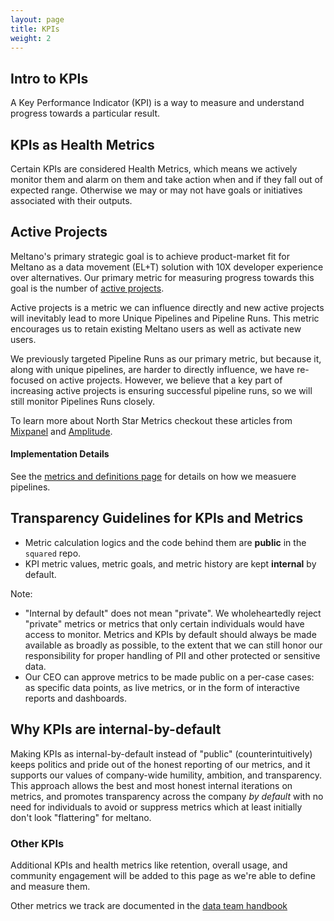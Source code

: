 ```yaml
---
layout: page
title: KPIs
weight: 2
---
```


## Intro to KPIs

A Key Performance Indicator (KPI) is a way to measure and understand progress towards a particular result.

## KPIs as Health Metrics

Certain KPIs are considered Health Metrics, which means we actively monitor them and alarm on them and take action when and if they fall out of expected range. Otherwise we may or may not have goals or initiatives associated with their outputs.

## Active Projects

Meltano's primary strategic goal is to achieve product-market fit for Meltano as a data movement (EL+T) solution with 10X developer experience over alternatives. Our primary metric for measuring progress towards this goal is the number of [active projects](/data-team/metrics-and-definitions#monthly-active-projects).

Active projects is a metric we can influence directly and new active projects will inevitably lead to more Unique Pipelines and Pipeline Runs.
This metric encourages us to retain existing Meltano users as well as activate new users.

We previously targeted Pipeline Runs as our primary metric, but because it, along with unique pipelines, are harder to directly influence, we have re-focused on active projects.
However, we believe that a key part of increasing active projects is ensuring successful pipeline runs, so we will still monitor Pipelines Runs closely.

To learn more about North Star Metrics checkout these articles from [Mixpanel](https://mixpanel.com/blog/north-star-metric/) and [Amplitude](https://amplitude.com/blog/product-north-star-metric).

#### Implementation Details

See the [metrics and definitions page](/data-team/metrics-and-definitions#pipeline) for details on how we measuere pipelines.

## Transparency Guidelines for KPIs and Metrics

- Metric calculation logics and the code behind them are **public** in the `squared` repo.
- KPI metric values, metric goals, and metric history are kept **internal** by default.

Note:

- "Internal by default" does not mean "private". We wholeheartedly reject "private" metrics or metrics that only certain individuals would have access to monitor. Metrics and KPIs by default should always be made available as broadly as possible, to the extent that we can still honor our responsibility for proper handling of PII and other protected or sensitive data.
- Our CEO can approve metrics to be made public on a per-case cases: as specific data points, as live metrics, or in the form of interactive reports and dashboards.

## Why KPIs are internal-by-default

Making KPIs as internal-by-default instead of "public" (counterintuitively) keeps politics and pride out of the honest reporting of our metrics, and it supports our values of company-wide humility, ambition, and transparency. This approach allows the best and most honest internal iterations on metrics, and promotes transparency across the company _by default_ with no need for individuals to avoid or suppress metrics which at least initially don't look "flattering" for meltano.

### Other KPIs

Additional KPIs and health metrics like retention, overall usage, and community engagement will be added to this page as we're able to define and measure them.

Other metrics we track are documented in the [data team handbook](/data-team/metrics-and-definitions)
